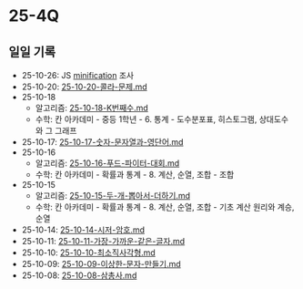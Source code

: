 # 25-4Q

## 일일 기록

- 25-10-26: JS [minification](/project/minification.md) 조사
- 25-10-20: [25-10-20-콜라-문제.md](/algorithm/programmers/25-4Q/25-10-20-콜라-문제.md)
- 25-10-18
  - 알고리즘: [25-10-18-K번째수.md](/algorithm/programmers/25-4Q/25-10-18-K번째수.md)
  - 수학: 칸 아카데미 - 중등 1학년 - 6. 통계 - 도수분포표, 히스토그램, 상대도수와 그 그래프
- 25-10-17: [25-10-17-숫자-문자열과-영단어.md](/algorithm/programmers/25-4Q/25-10-17-숫자-문자열과-영단어.md)
- 25-10-16
  - 알고리즘: [25-10-16-푸드-파이터-대회.md](/algorithm/programmers/25-4Q/25-10-16-푸드-파이터-대회.md)
  - 수학: 칸 아카데미 - 확률과 통계 - 8. 계산, 순열, 조합 - 조합
- 25-10-15
  - 알고리즘: [25-10-15-두-개-뽑아서-더하기.md](/algorithm/programmers/25-4Q/25-10-15-두-개-뽑아서-더하기.md)
  - 수학: 칸 아카데미 - 확률과 통계 - 8. 계산, 순열, 조합 - 기초 계산 원리와 계승, 순열
- 25-10-14: [25-10-14-시저-암호.md](/algorithm/programmers/25-4Q/25-10-14-시저-암호.md)
- 25-10-11: [25-10-11-가장-가까운-같은-글자.md](/algorithm/programmers/25-4Q/25-10-11-가장-가까운-같은-글자.md)
- 25-10-10: [25-10-10-최소직사각형.md](/algorithm/programmers/25-4Q/25-10-10-최소직사각형.md)
- 25-10-09: [25-10-09-이상한-문자-만들기.md](/algorithm/programmers/25-4Q/25-10-09-이상한-문자-만들기.md)
- 25-10-08: [25-10-08-삼총사.md](/algorithm/programmers/25-4Q/25-10-08-삼총사.md)
